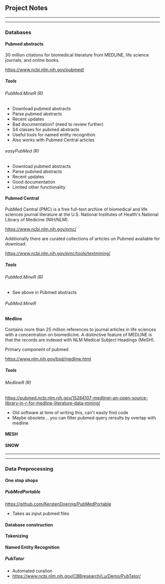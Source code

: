 ## Project Notes
--------------------------------------------------
--------------------------------------------------
### Databases
#### Pubmed abstracts
30 million citations for biomedical literature from MEDLINE, life science journals, and online books.

https://www.ncbi.nlm.nih.gov/pubmed/

##### Tools
###### PubMed.MineR (R)
- Download pubmed abstracts
- Parse pubmed abstracts
- Recent updates
- Bad documentation? (need to review further)
- S4 classes for pubmed abstracts
- Useful tools for named entity recognition
- Also works with Pubmed Central articles

###### easyPubMed (R)
- Download pubmed abstracts
- Parse pubmed abstracts
- Recent updates
- Good documentation
- Limited other functionality

#### Pubmed Central
PubMed Central (PMC) is a free full-text archive of biomedical and life sciences journal literature at the U.S. National Institutes of Health's National Library of Medicine (NIH/NLM).

https://www.ncbi.nlm.nih.gov/pmc/

Additionally there are curated collections of articles on Pubmed available for download:

https://www.ncbi.nlm.nih.gov/pmc/tools/textmining/

##### Tools
###### PubMed.MineR (R)
- See above in Pubmed abstracts

###### PubMed.MineR

#### Medline
Contains more than 25 million references to journal articles in life sciences with a concentration on biomedicine. A distinctive feature of MEDLINE is that the records are indexed with NLM Medical Subject Headings (MeSH).

Primary component of pubmed

https://www.nlm.nih.gov/bsd/medline.html

##### Tools
###### MedlineR (R)
https://pubmed.ncbi.nlm.nih.gov/15284107-medliner-an-open-source-library-in-r-for-medline-literature-data-mining/
- Old software at time of writing this, can't easily find code
- Maybe obsolete... you can filter pubmed query rersults by overlap with medline

#### MESH

#### SNOW

--------------------------------------------------
--------------------------------------------------

### Data Preprocessing

#### One stop shops

##### PubMedPortable
https://github.com/KerstenDoering/PubMedPortable
- Takes as input pubmed files

#### Database construction

#### Tokenizing

#### Named Entity Recognition
##### PubTator
- Automated curation
- https://www.ncbi.nlm.nih.gov/CBBresearch/Lu/Demo/PubTator/

